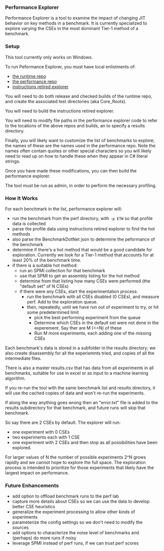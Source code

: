 ### Performance Explorer

Performance Explorer is a tool to examine the impact of changing JIT behavior on key methods in a benchmark.
It is currently specialized to explore varying the CSEs in the most dominant Tier-1 method of a benchmark.

### Setup

This tool currently only works on Windows.

To run Peformance Explorer, you must have local enlistments of:
* [the runtime repo](https://github.com/dotnet/runtime)
* [the performance repo](https://github.com/dotnet/performance)
* [instructions retired explorer](https://github.com/AndyAyersMS/InstructionsRetiredExplorer)

You will need to do both release and checked builds of the runtime repo, and create the associated
test directories (aka Core_Roots).

You will need to build the instructions retired explorer.

You will need to modify file paths in the performance explorer code to refer to the locations
of the above repos and builds, an to specify a results directory.

Finally, you will likely want to customize the list of benchmarks to explore; the names of these
are the names used in the performance repo. Note the names often contain quotes or other special
characters so you will likely need to read up on how to handle these when they appear in C# literal strings.

Once you have made these modifications, you can then build the performance explorer.

The tool must be run as admin, in order to perform the necessary profiling.

### How It Works

For each benchmark in the list, performance explorer will:
* run the benchmark from the perf directory, with `-p ETW` so that profile data is collected
* parse the profile data using instructions retired explorer to find the hot methods
* also parse the BenchmarkDotNet json to determine the peformance of the benchmark
* determine if there's a hot method that would be a good candidate for exploration. Currently we look for a Tier-1 method that accounts for at least 20% of the benchmark time.
* if there is a suitable hot method:
  * run an SPMI collection for that benchmark
  * use that SPMI to get an assembly listing for the hot method
  * determine from that listing how many CSEs were performed (the "default set" of N CSEs)
  * if there were any CSEs, start the experimentation process:
    * run the benchmark with all CSEs disabled (0 CSEs), and measure perf. Add to the exploration queue.
    * then, repeatedly, until we have run out of experiment to try, or hit some predetermined limit
      * pick the best performing experiment from the queue
      * Determine which CSEs in the default set were not done in the experement. Say ther are M (<=N) of these
      * Run M more experiments, each adding one of the missing CSEs

Each benchmark's data is stored in a subfolder in the results directory; we also create disassembly for all the 
experiemnts tried, and copies of all the intermediate files.

There is also a master results.csv that has data from all experiments in all benchmarks, suitable for use
in excel or as input to a machine learning algorithm.

If you re-run the tool with the same benchmark list and results directory, it will use the cached copies of
data and won't re-run the experiments.

If along the way anything goes wrong then an "error.txt" file is added to the results subdirectory for
that benchmark, and future runs will skip that benchmark.

So say there are 2 CSEs by default. The explorer will run:
* one experiment with 0 CSEs
* two experiments each with 1 CSE
* one experiment with 2 CSEs
and then stop as all possibilities have been explored.

For larger values of N the number of possible experiments 2^N grows rapidly and we cannot hope to explore
the full space. The exploration process is intended to prioritize for those experiments that likely have
the largest impact on performance.

### Future Enhancements

* add option to offload benchmark runs to the perf lab
* capture more details about CSEs so we can use the data to develop better CSE heuristics
* generalize the experiment processing to allow other kinds of experiments
* parameterize the config settings so we don't need to modify the sources
* add options to characterize the noise level of benchmarks and (perhaps) do more runs if noisy
* leverage SPMI instead of perf runs, if we can trust perf scores

